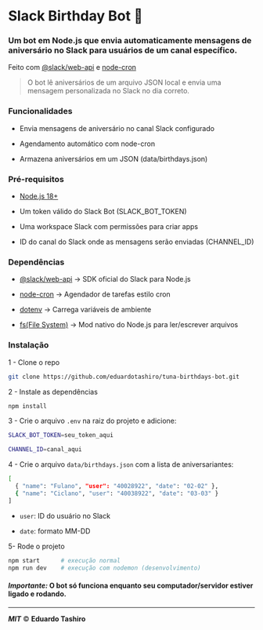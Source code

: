 # Slack Birthday Bot 🎉

### Um bot em Node.js que envia automaticamente mensagens de aniversário no Slack para usuários de um canal específico.

Feito com [@slack/web-api](https://docs.slack.dev/tools/node-slack-sdk/web-api) e [node-cron](https://github.com/kelektiv/node-cron)

> O bot lê aniversários de um arquivo JSON local e envia uma mensagem personalizada no Slack no dia correto.

### Funcionalidades

* Envia mensagens de aniversário no canal 
Slack configurado

* Agendamento automático com node-cron

* Armazena aniversários em um JSON (data/birthdays.json)

### Pré-requisitos

* [Node.js 18+](https://nodejs.org/pt)

* Um token válido do Slack Bot (SLACK_BOT_TOKEN)

* Uma workspace Slack com permissões para criar apps

* ID do canal do Slack onde as mensagens serão enviadas (CHANNEL_ID)

### Dependências

* [@slack/web-api](https://docs.slack.dev/tools/node-slack-sdk/web-api) -> SDK oficial do Slack para Node.js

* [node-cron](https://github.com/kelektiv/node-cron) -> Agendador de tarefas estilo cron

* [dotenv](https://github.com/motdotla/dotenv) -> Carrega variáveis de ambiente

* [fs(File System)](https://nodejs.org/api/fs.html) -> Mod nativo do Node.js para ler/escrever arquivos

### Instalação

1 - Clone o repo

```bash
git clone https://github.com/eduardotashiro/tuna-birthdays-bot.git
```
2 - Instale as dependências

```bash
npm install
```
3 - Crie o arquivo `.env` na raiz do projeto e adicione:

```bash
SLACK_BOT_TOKEN=seu_token_aqui

CHANNEL_ID=canal_aqui
```
4 - Crie o arquivo `data/birthdays.json` com a lista de aniversariantes:

```bash
[
  { "name": "Fulano", "user": "40028922", "date": "02-02" },
  { "name": "Ciclano", "user": "40038922", "date": "03-03" }
]
```
* `user`: ID do usuário no Slack

* `date`: formato MM-DD

5- Rode o projeto

```bash
npm start      # execução normal
npm run dev    # execução com nodemon (desenvolvimento)
```



#### ***Importante:*** O bot só funciona enquanto seu computador/servidor estiver ligado e rodando.

---

***MIT*** © **Eduardo Tashiro**
